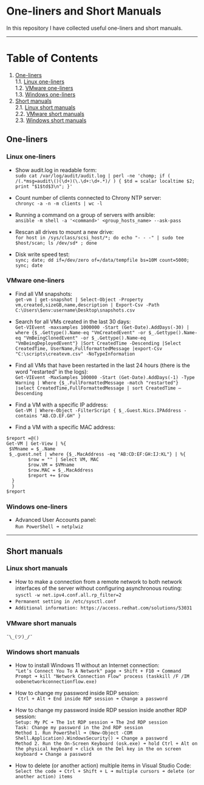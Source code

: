# One-liners and Short Manuals

In this repository I have collected useful one-liners and short manuals.

***

# Table of Contents
1. [One-liners](#one-liners)  
  1.1. [Linux one-liners](#linux-one-liners)  
  1.2. [VMware one-liners](#vmware-one-liners)  
  1.3. [Windows one-liners](#windows-one-liners)  
2. [Short manuals](#short-manuals)  
  2.1. [Linux short manuals](#linux-short-manuals)  
  2.2. [VMware short manuals](#vmware-short-manuals)  
  2.3. [Windows short manuals](#windows-short-manuals)

## One-liners

### Linux one-liners

- Show audit.log in readable form:  
```sudo cat /var/log/audit/audit.log | perl -ne 'chomp; if ( /(.*msg=audit\()(\d+)(\.\d+:\d+.*)/ ) { $td = scalar localtime $2; print "$1$td$3\n"; }'```

- Count number of clients connected to Chrony NTP server:  
```chronyc -a -n -m clients | wc -l```

- Running a command on a group of servers with ansible:  
```ansible -m shell -a '<command>' <group_hosts_name> --ask-pass```

- Rescan all drives to mount a new drive:  
```for host in /sys/class/scsi_host/*; do echo "- - -" | sudo tee $host/scan; ls /dev/sd* ; done```

- Disk write speed test:   
```sync; date; dd if=/dev/zero of=/data/tempfile bs=10M count=5000; sync; date```

### VMware one-liners

- Find all VM snapshots:  
```get-vm | get-snapshot | Select-Object -Property vm,created,sizeGB,name,description | Export-Csv -Path C:\Users\$env:username\Desktop\snapshots.csv```

- Search for all VMs created in the last 30 days:  
```Get-VIEvent -maxsamples 1000000 -Start (Get-Date).AddDays(-30) | where {$_.Gettype().Name-eq "VmCreatedEvent" -or $_.Gettype().Name-eq "VmBeingClonedEvent" -or $_.Gettype().Name-eq "VmBeingDeployedEvent"} |Sort CreatedTime -Descending |Select CreatedTime, UserName,FullformattedMessage |export-Csv "C:\scripts\createvm.csv" -NoTypeInformation```

- Find all VMs that have been restarted in the last 24 hours (there is the word "restarted" in the logs):  
```Get-VIEvent -MaxSamples 100000 -Start (Get-Date).AddDays(-1) -Type Warning | Where {$_.FullFormattedMessage -match "restarted"} |select CreatedTime,FullFormattedMessage | sort CreatedTime –Descending```

- Find a VM with a specific IP address:  
```Get-VM | Where-Object -FilterScript { $_.Guest.Nics.IPAddress -contains "AB.CD.EF.GH" }```

- Find a VM with a specific MAC address:  
```
$report =@() 
Get-VM | Get-View | %{ 
 $VMname = $_.Name 
 $_.guest.net | where {$_.MacAddress -eq "AB:CD:EF:GH:IJ:KL"} | %{
        $row = "" | Select VM, MAC
        $row.VM = $VMname 
        $row.MAC = $_.MacAddress 
        $report += $row 
  } 
  } 
$report
```

### Windows one-liners

- Advanced User Accounts panel:  
```Run PowerShell ➜ netplwiz```

***

## Short manuals

### Linux short manuals

- How to make a connection from a remote network to both network interfaces of the server without configuring asynchronous routing:  
```sysctl -w net.ipv4.conf.all.rp_filter=2```
- ```Permanent setting in /etc/sysctl.conf```
- ```Additional information: https://access.redhat.com/solutions/53031```

### VMware short manuals  
```¯\_(ツ)_/¯```

### Windows short manuals

- How to install Windows 11 without an Internet connection:  
```"Let’s Connect You To A Network" page ➜ Shift + F10 ➜ Command Prompt ➜ kill "Network Connection Flow" process (taskkill /F /IM oobenetworkconnectionflow.exe)```

- How to change my password inside RDP session:  
``` Ctrl + Alt + End inside RDP session ➜ Change a password```

- How to change my password inside RDP session inside another RDP session:  
```Setup: My PC ➜ The 1st RDP session ➜ The 2nd RDP session```  
```Task: Change my password in the 2nd RDP session```  
```Method 1. Run PowerShell ➜ (New-Object -COM Shell.Application).WindowsSecurity() ➜ Change a password```  
```Method 2. Run the On-Screen Keyboard (osk.exe) ➜ hold Ctrl + Alt on the physical keyboard ➜ click on the Del key in the on screen keyboard ➜ Change a password```  

- How to delete (or another action) multiple items in Visual Studio Code:  
```Select the code ➜ Ctrl + Shift + L ➜ multiple cursors ➜ delete (or another action) items```
